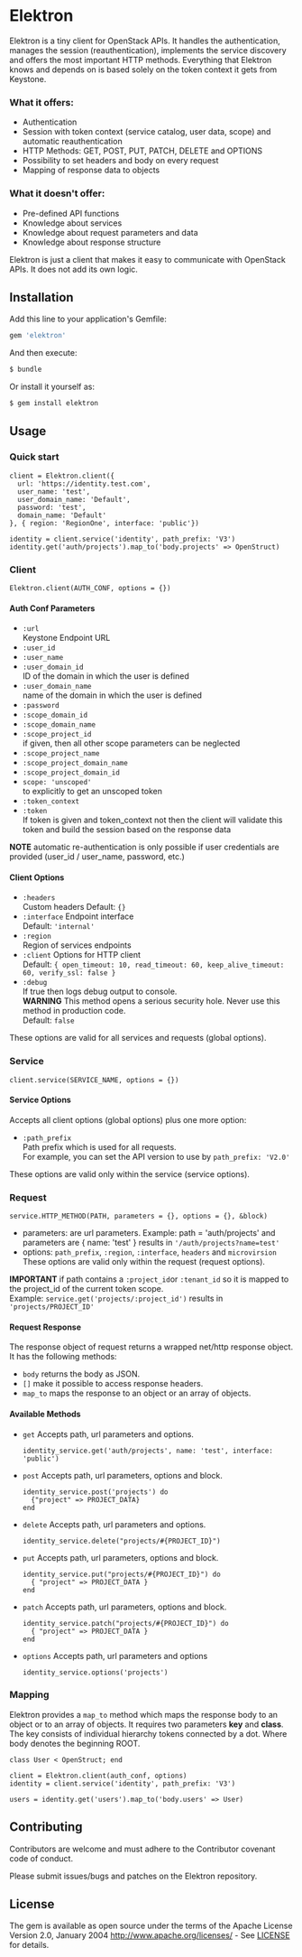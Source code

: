 # Elektron
Elektron is a tiny client for OpenStack APIs. It handles the authentication, manages the session (reauthentication), implements the service discovery and offers the most important HTTP methods. Everything that Elektron knows and depends on is based solely on the token context it gets from Keystone.

### What it offers:
  * Authentication
  * Session with token context (service catalog, user data, scope) and automatic reauthentication
  * HTTP Methods: GET, POST, PUT, PATCH, DELETE and OPTIONS
  * Possibility to set headers and body on every request
  * Mapping of response data to objects

### What it doesn't offer:
  * Pre-defined API functions
  * Knowledge about services
  * Knowledge about request parameters and data
  * Knowledge about response structure

Elektron is just a client that makes it easy to communicate with OpenStack APIs. It does not add its own logic.

## Installation
Add this line to your application's Gemfile:

```ruby
gem 'elektron'
```

And then execute:
```bash
$ bundle
```

Or install it yourself as:
```bash
$ gem install elektron
```

## Usage

### Quick start
```
client = Elektron.client({
  url: 'https://identity.test.com',
  user_name: 'test',
  user_domain_name: 'Default',
  password: 'test',
  domain_name: 'Default'
}, { region: 'RegionOne', interface: 'public'})

identity = client.service('identity', path_prefix: 'V3')
identity.get('auth/projects').map_to('body.projects' => OpenStruct)
```

### Client
` Elektron.client(AUTH_CONF, options = {}) `

#### Auth Conf Parameters
* `:url`  
  Keystone Endpoint URL
* `:user_id`
* `:user_name`
* `:user_domain_id`  
  ID of the domain in which the user is defined
* `:user_domain_name`  
  name of the domain in which the user is defined
* `:password`
* `:scope_domain_id`
* `:scope_domain_name`
* `:scope_project_id`  
  if given, then all other scope parameters can be neglected
* `:scope_project_name`
* `:scope_project_domain_name`
* `:scope_project_domain_id`
* `scope: 'unscoped'`  
  to explicitly to get an unscoped token
* `:token_context`
* `:token`  
  If token is given and token_context not then the client will validate this token and build the session based on the response data

**NOTE** automatic re-authentication is only possible if user credentials are provided (user_id / user_name, password, etc.)

#### Client Options

* `:headers`  
  Custom headers
  Default: `{}`
* `:interface`
  Endpoint interface  
  Default: `'internal'`
* `:region`  
  Region of services endpoints
* `:client`
  Options for HTTP client  
  Default: `{
    open_timeout: 10,
    read_timeout: 60,
    keep_alive_timeout: 60,
    verify_ssl: false
  }`
* `:debug`  
  If true then logs debug output to console.  
  **WARNING** This method opens a serious security hole. Never use this method in production code.  
  Default: `false`

These options are valid for all services and requests (global options).

### Service

`client.service(SERVICE_NAME, options = {})`

#### Service Options

Accepts all client options (global options) plus one more option:
* `:path_prefix`  
  Path prefix which is used for all requests.  
  For example, you can set the API version to use by `path_prefix: 'V2.0'`

These options are valid only within the service (service options).

### Request

`service.HTTP_METHOD(PATH, parameters = {}, options = {}, &block)`
* parameters: are url parameters. Example: path = 'auth/projects' and parameters are { name: 'test' } results in `'/auth/projects?name=test'`
* options: `path_prefix`, `:region`, `:interface`, `headers` and `microvirsion`  
  These options are valid only within the request (request options).

**IMPORTANT** if path contains a `:project_id`or `:tenant_id` so it is mapped
to the project_id of the current token scope.  
Example: `service.get('projects/:project_id')` results in `'projects/PROJECT_ID'`

#### Request Response

The response object of request returns a wrapped net/http response object. It has the following methods:

* `body` returns the body as JSON.
* `[]` make it possible to access response headers.   
* `map_to` maps the response to an object or an array of objects.


#### Available Methods
* `get` Accepts path, url parameters and options.  
  ```
  identity_service.get('auth/projects', name: 'test', interface: 'public')
  ```
* `post` Accepts path, url parameters, options and block.
  ```
  identity_service.post('projects') do  
    {"project" => PROJECT_DATA}
  end
  ```

* `delete` Accepts path, url parameters and options.
  ```
  identity_service.delete("projects/#{PROJECT_ID}")
  ```
* `put` Accepts path, url parameters, options and block.
  ```
  identity_service.put("projects/#{PROJECT_ID}") do
    { "project" => PROJECT_DATA }
  end
  ```
* `patch` Accepts path, url parameters, options and block.
  ```
  identity_service.patch("projects/#{PROJECT_ID}") do
    { "project" => PROJECT_DATA }
  end
  ```
* `options` Accepts path, url parameters and options
  ```
  identity_service.options('projects')
  ```


### Mapping

Elektron provides a `map_to` method which maps the response body to an object or to an array of objects. It requires two parameters **key** and **class**. The key consists of individual hierarchy tokens connected by a dot. Where body denotes the beginning ROOT.  

```
class User < OpenStruct; end

client = Elektron.client(auth_conf, options)
identity = client.service('identity', path_prefix: 'V3')

users = identity.get('users').map_to('body.users' => User)
```

## Contributing
Contributors are welcome and must adhere to the Contributor covenant code of conduct.

Please submit issues/bugs and patches on the Elektron repository.

## License
The gem is available as open source under the terms of the
Apache License Version 2.0, January 2004 http://www.apache.org/licenses/ - See [LICENSE](APACHE-LICENSE) for details.
